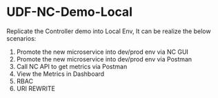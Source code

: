 # UDF-NC-Demo-Local
Replicate the Controller demo into Local Env, It can be realize the below scenarios:

1. Promote the new microservice into dev/prod env via NC GUI
2. Promote the new microservice into dev/prod env via Postman
3. Call NC API to get metrics via Postman
4. View the Metrics in Dashboard
5. RBAC
6. URI REWRITE

